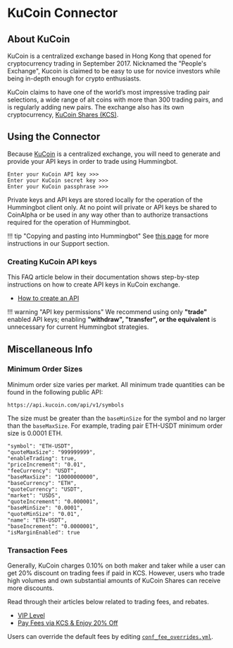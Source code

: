 # KuCoin Connector


## About KuCoin

KuCoin is a centralized exchange based in Hong Kong that opened for cryptocurrency trading in September 2017. Nicknamed the "People's Exchange"​, Kucoin is claimed to be easy to use for novice investors while being in-depth enough for crypto enthusiasts.

KuCoin claims to have one of the world’s most impressive trading pair selections, a wide range of alt coins with more than 300 trading pairs, and is regularly adding new pairs. The exchange also has its own cryptocurrency, [KuCoin Shares (KCS)](https://coinmarketcap.com/currencies/kucoin-shares/).


## Using the Connector

Because [KuCoin](https://www.kucoin.com/) is a centralized exchange, you will need to generate and provide your API keys in order to trade using Hummingbot.

```
Enter your KuCoin API key >>>
Enter your KuCoin secret key >>>
Enter your KuCoin passphrase >>>
```

Private keys and API keys are stored locally for the operation of the Hummingbot client only. At no point will private or API keys be shared to CoinAlpha or be used in any way other than to authorize transactions required for the operation of Hummingbot.

!!! tip "Copying and pasting into Hummingbot"
    See [this page](/faq/troubleshooting/#paste-items-from-clipboard-in-putty) for more instructions in our Support section.


### Creating KuCoin API keys

This FAQ article below in their documentation shows step-by-step instructions on how to create API keys in KuCoin exchange.

* [How to create an API](https://kucoin.zendesk.com/hc/en-us/articles/360015102174-How-to-Create-an-API)

!!! warning "API key permissions"
    We recommend using only **"trade"** enabled API keys; enabling **"withdraw", "transfer", or the equivalent** is unnecessary for current Hummingbot strategies.


## Miscellaneous Info

### Minimum Order Sizes

Minimum order size varies per market. All minimum trade quantities can be found in the following public API:

```
https://api.kucoin.com/api/v1/symbols
```

The size must be greater than the `baseMinSize` for the symbol and no larger than the `baseMaxSize`. For example, trading pair ETH-USDT minimum order size is 0.0001 ETH.

```
"symbol": "ETH-USDT",
"quoteMaxSize": "999999999",
"enableTrading": true,
"priceIncrement": "0.01",
"feeCurrency": "USDT",
"baseMaxSize": "10000000000",
"baseCurrency": "ETH",
"quoteCurrency": "USDT",
"market": "USDS",
"quoteIncrement": "0.000001",
"baseMinSize": "0.0001",
"quoteMinSize": "0.01",
"name": "ETH-USDT",
"baseIncrement": "0.0000001",
"isMarginEnabled": true
```

### Transaction Fees

Generally, KuCoin charges 0.10% on both maker and taker while a user can get 20% discount on trading fees if paid in KCS. However, users who trade high volumes and own substantial amounts of KuCoin Shares can receive more discounts.

Read through their articles below related to trading fees, and rebates.

* [VIP Level](https://www.kucoin.com/vip/level)
* [Pay Fees via KCS & Enjoy 20% Off](https://kucoin.zendesk.com/hc/en-us/articles/360037007974-Pay-Fees-via-KCS-Enjoy-20-Off)

Users can override the default fees by editing [`conf_fee_overrides.yml`](/advanced/fee-overrides/).
